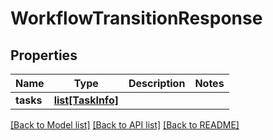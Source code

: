 # WorkflowTransitionResponse

## Properties

Name | Type | Description | Notes
------------ | ------------- | ------------- | -------------
**tasks** | [**list[TaskInfo]**](TaskInfo.md) |  | 

[[Back to Model list]](../#documentation-for-models) [[Back to API list]](../#documentation-for-api-endpoints) [[Back to README]](../)


